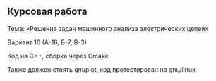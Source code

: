 ## Курсовая работа
Тема: «Решение задач машинного анализа электрических цепей»

Вариант 16 (А-16, Б-7, В-3)

Код на C++, сборка через Cmake

Также должен стоять gnuplot, код протестирован на gnu/linux
